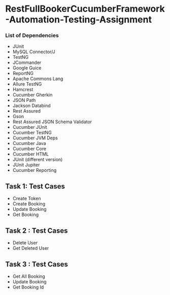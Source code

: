 # RestFullBookerCucumberFramework-Automation-Testing-Assignment


### List of Dependencies

- JUnit
- MySQL Connector/J
- TestNG
- JCommander
- Google Guice
- ReportNG
- Apache Commons Lang
- Allure TestNG
- Hamcrest
- Cucumber Gherkin
- JSON Path
- Jackson Databind
- Rest Assured
- Gson
- Rest Assured JSON Schema Validator
- Cucumber JUnit
- Cucumber TestNG
- Cucumber JVM Deps
- Cucumber Java
- Cucumber Core
- Cucumber HTML
- JUnit (different version)
- JUnit Jupiter
- Cucumber Reporting
  


## Task 1: Test Cases
- Create Token
- Create Booking
- Update Booking
- Get Booking


## Task 2 : Test Cases
- Delete User
- Get Deleted User

## Task 3 : Test Cases
- Get All Booking
- Update Booking
- Get Booking Id

